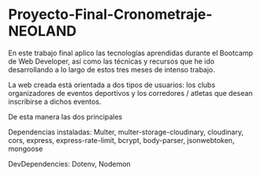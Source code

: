 # Proyecto-Final-Cronometraje-NEOLAND


En este trabajo final aplico las tecnologías aprendidas durante el Bootcamp de Web Developer, así como las técnicas y recursos que he ido desarrollando a lo largo de estos tres meses de intenso trabajo.

La web creada está orientada a dos tipos de usuarios: los clubs organizadores de eventos deportivos y los corredores / atletas que desean inscribirse a dichos eventos.

De esta manera las dos principales 


Dependencias instaladas:
Multer, multer-storage-cloudinary, cloudinary, cors, express, express-rate-limit, bcrypt, body-parser, jsonwebtoken, mongoose

DevDependencies:
Dotenv, Nodemon
